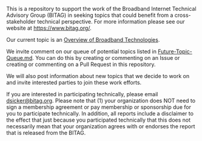 This is a repository to support the work of the Broadband Internet Technical Advisory Group (BITAG) in seeking topics that could benefit from a cross-stakeholder technical perspective. For more information please see our website at https://www.bitag.org/.

Our current topic is an [Overview of Broadband Technologies](https://github.com/bitag-twg-org/new-topics/blob/main/broadband-tech-overview.md). 

We invite comment on our queue of potential topics listed in [Future-Topic-Queue.md](./Future-Topic-Queue.md). You can do this by creating or commenting on an Issue or creating or commenting on a Pull Request in this repository.

We will also post information about new topics that we decide to work on and invite interested parties to join these work efforts.

If you are interested in participating technically, please email dsicker@bitag.org. Please note that (1) your organization does NOT need to sign a membership agreement or pay membership or sponsorship due for you to participate technically. In addition, all reports include a disclaimer to the effect that just because you participated technically that this does not necessarily mean that your organization agrees with or endorses the report that is released from the BITAG.
